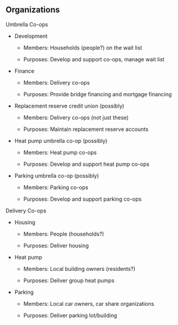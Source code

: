 ## Organizations

 

Umbrella Co-ops

* Development

  * Members: Households (people?) on the wait list

  * Purposes: Develop and support co-ops, manage wait list

* Finance

  * Members: Delivery co-ops

  * Purposes: Provide bridge financing and mortgage financing

* Replacement reserve credit union (possibly)

  * Members: Delivery co-ops (not just these)

  * Purposes: Maintain replacement reserve accounts

* Heat pump umbrella co-op (possibly)

  * Members: Heat pump co-ops

  * Purposes: Develop and support heat pump co-ops

* Parking umbrella co-op (possibly)

  * Members: Parking co-ops

  * Purposes: Develop and support parking co-ops

Delivery Co-ops

* Housing

  * Members: People (households?)

  * Purposes: Deliver housing

* Heat pump

  * Members: Local building owners (residents?)

  * Purposes: Deliver group heat pumps

* Parking

  * Members: Local car owners, car share organizations

  * Purposes: Deliver parking lot/building

 